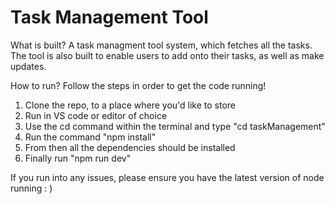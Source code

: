 # Task Management Tool 

What is built? 
A task managment tool system, which fetches all the tasks. The tool is also built to enable users to add onto their tasks, as well as make updates. 

How to run? 
Follow the steps in order to get the code running! 

1. Clone the repo, to a place where you'd like to store
2. Run in VS code or editor of choice
3. Use the cd command within the terminal and type "cd taskManagement"
4. Run the command "npm install"
5. From then all the dependencies should be installed
6. Finally run "npm run dev"


If you run into any issues, please ensure you have the latest version of node running : )

